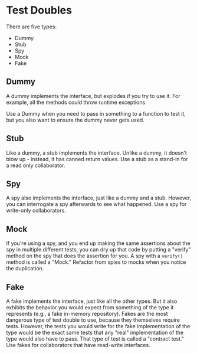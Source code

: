 # Test Doubles

There are five types: 

* Dummy
* Stub
* Spy
* Mock
* Fake

## Dummy

A dummy implements the interface, but explodes if you try to use it. For example, all the methods could throw runtime exceptions. 

Use a Dummy when you need to pass in something to a function to test it, but you also want to ensure the dummy never gets used.
 

## Stub

Like a dummy, a stub implements the interface. Unlike a dummy, it doesn't blow up - instead, it has canned return values. Use a stub as a stand-in for a read only collaborator.

## Spy

A spy also implements the interface, just like a dummy and a stub. However, you can interrogate a spy afterwards to see what happened. Use a spy for write-only collaborators. 

## Mock

If you're using a spy, and you end up making the same assertions about the spy in multiple different tests, you can dry up that code by putting a "verify" method on the spy that does the assertion for you. A spy with a `verify()` method is called a "Mock." Refactor from spies to mocks when you notice the duplication.  

## Fake

A fake implements the interface, just like all the other types. But it also exhibits the behavior you would expect from something of the type it represents (e.g., a fake in-memory repository). Fakes are the most dangerous type of test double to use, because they themselves require tests. However, the tests you would write for the fake implementation of the type would be the exact same tests that any "real" implementation of the type would also have to pass. That type of test is called a "contract test." Use fakes for collaborators that have read-write interfaces.   
